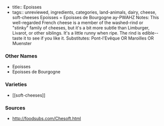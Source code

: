 - title:: Epoisses
- tags:: unreviewed, ingredients, categories, land-animals, dairy, cheese, soft-cheeses
Epoisses = Epoisses de Bourgogne ay-PWAHZ Notes: This well-regarded French cheese is a member of the washed-rind or "stinky" family of cheeses, but it's a bit more subtle than Limburger, Livarot, or other siblings. It's a little runny when ripe. The rind is edible--taste it to see if you like it. Substitutes: Pont-l'Evêque OR Maroilles OR Muenster

### Other Names

* Epoisses
* Epoisses de Bourgogne

### Varieties

* [[soft-cheeses]]

### Sources
* http://foodsubs.com/Chesoft.html
